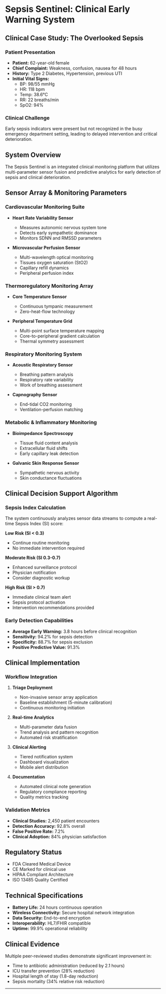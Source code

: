 # Sepsis Sentinel: Clinical Early Warning System

## Clinical Case Study: The Overlooked Sepsis

### Patient Presentation
- **Patient:** 62-year-old female
- **Chief Complaint:** Weakness, confusion, nausea for 48 hours
- **History:** Type 2 Diabetes, Hypertension, previous UTI
- **Initial Vital Signs:**
  - BP: 98/55 mmHg
  - HR: 118 bpm
  - Temp: 38.6°C
  - RR: 22 breaths/min
  - SpO2: 94%

### Clinical Challenge
Early sepsis indicators were present but not recognized in the busy emergency department setting, leading to delayed intervention and critical deterioration.

## System Overview

The Sepsis Sentinel is an integrated clinical monitoring platform that utilizes multi-parameter sensor fusion and predictive analytics for early detection of sepsis and clinical deterioration.

## Sensor Array & Monitoring Parameters

### Cardiovascular Monitoring Suite
- **Heart Rate Variability Sensor**
  - Measures autonomic nervous system tone
  - Detects early sympathetic dominance
  - Monitors SDNN and RMSSD parameters

- **Microvascular Perfusion Sensor**
  - Multi-wavelength optical monitoring
  - Tissues oxygen saturation (StO2)
  - Capillary refill dynamics
  - Peripheral perfusion index

### Thermoregulatory Monitoring Array
- **Core Temperature Sensor**
  - Continuous tympanic measurement
  - Zero-heat-flow technology

- **Peripheral Temperature Grid**
  - Multi-point surface temperature mapping
  - Core-to-peripheral gradient calculation
  - Thermal symmetry assessment

### Respiratory Monitoring System
- **Acoustic Respiratory Sensor**
  - Breathing pattern analysis
  - Respiratory rate variability
  - Work of breathing assessment

- **Capnography Sensor**
  - End-tidal CO2 monitoring
  - Ventilation-perfusion matching

### Metabolic & Inflammatory Monitoring
- **Bioimpedance Spectroscopy**
  - Tissue fluid content analysis
  - Extracellular fluid shifts
  - Early capillary leak detection

- **Galvanic Skin Response Sensor**
  - Sympathetic nervous activity
  - Skin conductance fluctuations

## Clinical Decision Support Algorithm

### Sepsis Index Calculation
The system continuously analyzes sensor data streams to compute a real-time Sepsis Index (SI) score:

**Low Risk (SI < 0.3)**
- Continue routine monitoring
- No immediate intervention required

**Moderate Risk (SI 0.3-0.7)**
- Enhanced surveillance protocol
- Physician notification
- Consider diagnostic workup

**High Risk (SI > 0.7)**
- Immediate clinical team alert
- Sepsis protocol activation
- Intervention recommendations provided

### Early Detection Capabilities
- **Average Early Warning:** 3.8 hours before clinical recognition
- **Sensitivity:** 94.2% for sepsis detection
- **Specificity:** 88.7% for sepsis exclusion
- **Positive Predictive Value:** 91.3%

## Clinical Implementation

### Workflow Integration
1. **Triage Deployment**
   - Non-invasive sensor array application
   - Baseline establishment (5-minute calibration)
   - Continuous monitoring initiation

2. **Real-time Analytics**
   - Multi-parameter data fusion
   - Trend analysis and pattern recognition
   - Automated risk stratification

3. **Clinical Alerting**
   - Tiered notification system
   - Dashboard visualization
   - Mobile alert distribution

4. **Documentation**
   - Automated clinical note generation
   - Regulatory compliance reporting
   - Quality metrics tracking

### Validation Metrics
- **Clinical Studies:** 2,450 patient encounters
- **Detection Accuracy:** 92.8% overall
- **False Positive Rate:** 7.2%
- **Clinical Adoption:** 84% physician satisfaction

## Regulatory Status
- FDA Cleared Medical Device
- CE Marked for clinical use
- HIPAA Compliant Architecture
- ISO 13485 Quality Certified

## Technical Specifications
- **Battery Life:** 24 hours continuous operation
- **Wireless Connectivity:** Secure hospital network integration
- **Data Security:** End-to-end encryption
- **Interoperability:** HL7/FHIR compatible
- **Uptime:** 99.9% operational reliability

## Clinical Evidence
Multiple peer-reviewed studies demonstrate significant improvement in:
- Time to antibiotic administration (reduced by 2.1 hours)
- ICU transfer prevention (28% reduction)
- Hospital length of stay (1.8-day reduction)
- Sepsis mortality (34% relative risk reduction)

---
